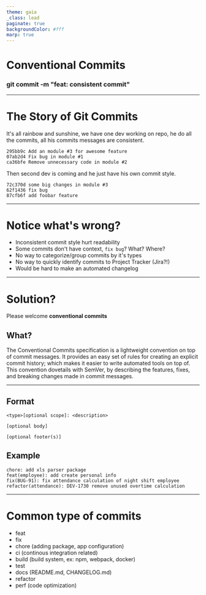 ```yaml
---
theme: gaia
_class: lead
paginate: true
backgroundColor: #fff
marp: true
---
```


# Conventional Commits
### **git commit -m  "feat: consistent commit"**

---

# The Story of Git Commits

It's all rainbow and sunshine, we have one dev working on repo, he do all the commits, all his commits messages are consistent.

```
295bb9c Add an module #3 for awesome feature
07ab2d4 Fix bug in module #1
ca36bfe Remove unnecessary code in module #2
```

Then second dev is coming and he just have his own commit style.
```
72c370d some big changes in module #3
62f1436 fix bug
87cfb6f add foobar feature
```

---

# Notice what's wrong?

- Inconsistent commit style hurt readability
- Some commits don't have context, `fix bug`? What? Where?
- No way to categorize/group commits by it's types
- No way to quickly identify commits to Project Tracker (Jira?!)
- Would be hard to make an automated changelog

---

# Solution?

Please welcome **conventional commits**

## What?
The Conventional Commits specification is a lightweight convention on top of commit messages. It provides an easy set of rules for creating an explicit commit history; which makes it easier to write automated tools on top of. This convention dovetails with SemVer, by describing the features, fixes, and breaking changes made in commit messages.

---

## Format
```
<type>[optional scope]: <description>

[optional body]

[optional footer(s)]
```

## Example
```
chore: add xls parser package
feat(employee): add create personal info
fix(BUG-91): fix attendance calculation of night shift employee
refactor(attendance): DEV-1730 remove unused overtime calculation
```

---

# Common type of commits

- feat
- fix
- chore (adding package, app configuration)
- ci (continous integration related)
- build (build system, ex: npm, webpack, docker)
- test
- docs (README.md, CHANGELOG.md)
- refactor
- perf (code optimization)

